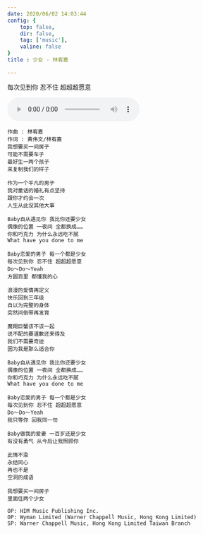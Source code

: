```yaml
---
date: 2020/06/02 14:03:44 
config: {
    top: false,
    dir: false,
    tag: ['music'],
    valine: false
}
title : 少女 - 林宥嘉

---
```


每次见到你 忍不住 超超超愿意

<audio controls="controls" playsinline="" webkit-playsinline="">
    <source src="http://music.163.com/song/media/outer/url?id=1392925633.mp3" type="audio/mpeg">
</audio>

```
作曲 : 林宥嘉
作词 : 黄伟文/林宥嘉
我想要买一间房子
可能不需要车子
最好生一两个孩子
来复制我们的样子

作为一个平凡的男子
我对童话的婚礼有点坚持
跟你才约会一次
人生从此没其他大事

Baby自从遇见你 我比你还要少女
偶像的位置 一夜间 全都换成……
你和巧克力 为什么永远吃不腻
What have you done to me

Baby恋爱的男子 每一个都是少女
每次见到你 忍不住 超超超愿意
Do～Do～Yeah
方圆百里 都懂我的心

浪漫的爱情再定义
快乐回到三年级
自以为完整的身体
突然间倒带再发育

魔羯巨蟹该不该一起
说不配的要道歉还来得及
我们不需要奇迹
因为我是那么适合你

Baby自从遇见你 我比你还要少女
偶像的位置 一夜间 全都换成……
你和巧克力 为什么永远吃不腻
What have you done to me

Baby恋爱的男子 每一个都是少女
每次见到你 忍不住 超超超愿意
Do～Do～Yeah
我只等你 回我同一句

Baby做我的爱妻 一百岁还是少女
有没有勇气 从今后让我照顾你

此情不渝
永结同心
再也不是
空洞的成语

我想要买一间房子
里面住两个少女

OP: HIM Music Publishing Inc.
OP: Wyman Limited (Warner Chappell Music, Hong Kong Limited)
SP: Warner Chappell Music, Hong Kong Limited Taiwan Branch
```


